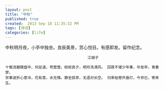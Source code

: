 ```yaml
---
layout: post
title: "中秋"
published: true
created:  2013 Sep 18 11:35:32 PM
tags: [诗词]
categories: [life]
---
```


中秋明月夜，小亭中独坐。良辰美景，赏心悦目。有感即发。留作纪念。

                                         江城子

    十载消磨键盘中，何足道，苟营营。皎皎良夕，明月洗清风。 回首不堪少年事，华发早，青春梦。
    世事波折心意冷，花有意，水无情。静坐孤亭，无语对长空。 归来枯卷共昏灯，今世已，寄来生。

